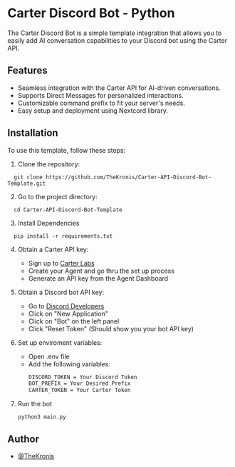 
# Carter Discord Bot - Python

The Carter Discord Bot is a simple template integration that allows you to easily add AI conversation capabilities to your Discord bot using the Carter API.

## Features

- Seamless integration with the Carter API for AI-driven conversations.
- Supports Direct Messages for personalized interactions.
- Customizable command prefix to fit your server's needs.
- Easy setup and deployment using Nextcord library.


## Installation

To use this template, follow these steps:

1. Clone the repository:
```shell
  git clone https://github.com/TheKronis/Carter-API-Discord-Bot-Template.git
```

2. Go to the project directory:
```shell
  cd Carter-API-Discord-Bot-Template
```

3. Install Dependencies
```shell
  pip install -r requirements.txt
```

4. Obtain a Carter API key:
    - Sign up to [Carter Labs]("https://controller.carterlabs.ai/")
    - Create your Agent and go thru the set up process
    - Generate an API key from the Agent Dashboard

5. Obtain a Discord bot API key:
    - Go to [Discord Developers](https://discord.com/developers/applications/)
    - Click on "New Application"
    - Click on "Bot" on the left panel
    - Click "Reset Token" (Should show you your bot API key)

6. Set up enviroment variables: 
    - Open .env file
    - Add the following variables:
        ```txt
        DISCORD_TOKEN = Your Discord Token
        BOT_PREFIX = Your Desired Prefix
        CARTER_TOKEN = Your Carter Token
        ```

7. Run the bot
    ```shell
    python3 main.py
    ```
## Author

- [@TheKronis](https://www.github.com/TheKronis)

